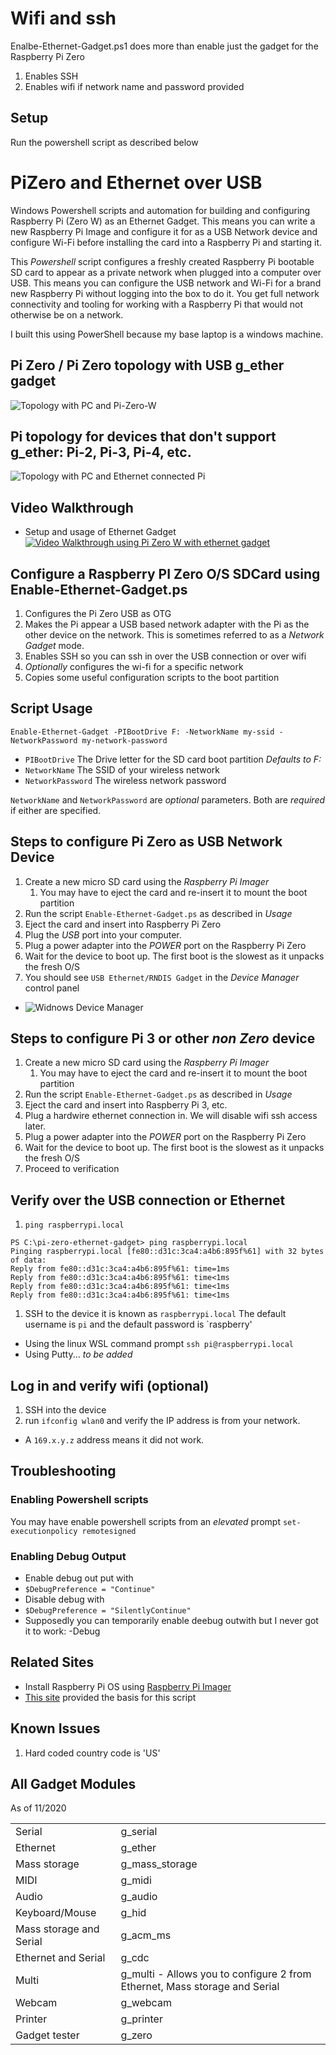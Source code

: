 # Wifi and ssh
Enalbe-Ethernet-Gadget.ps1 does more than enable just the gadget for the Raspberry Pi Zero
1. Enables SSH
1. Enables wifi if network name and password provided

## Setup
Run the powershell script as described below

# PiZero and Ethernet over USB
Windows Powershell scripts and automation for building and configuring Raspberry Pi (Zero W) as an Ethernet Gadget.  This means you can write a new Raspberry Pi Image and configure it for as a USB Network device and configure Wi-Fi before installing the card into a Raspberry Pi and starting it.

This _Powershell_ script configures a freshly created Raspberry Pi bootable SD card to appear as a private network when plugged into a computer over USB. This means you can configure the USB network and Wi-Fi for a brand new Raspberry Pi without logging into the box to do it. You get full network connectivity and tooling for working with a Raspberry Pi that would not otherwise be on a network.

I built this using PowerShell because my base laptop is a windows machine.

## Pi Zero / Pi Zero topology with USB g_ether gadget
![Topology with PC and Pi-Zero-W](./images/Pi-Network-Gadget.png)

## Pi topology for devices that don't support g_ether: Pi-2, Pi-3, Pi-4, etc.
![Topology with PC and Ethernet connected Pi](./images/Pi-Network-Non-Zero.png)


## Video Walkthrough
* Setup and usage of Ethernet Gadget
[![Video Walkthrough using Pi Zero W with ethernet gadget](http://img.youtube.com/vi/Ci_mZJoS3tg/0.jpg)](https://youtu.be/Ci_mZJoS3tg "Youtube")

## Configure a Raspberry PI Zero O/S SDCard using Enable-Ethernet-Gadget.ps
1. Configures the Pi Zero USB as OTG
1. Makes the Pi appear a USB based network adapter with the Pi as the other device on the network. This is sometimes referred to as a _Network Gadget_ mode.
1. Enables SSH so you can ssh in over the USB connection or over wifi
1. _Optionally_ configures the wi-fi for a specific network
1. Copies some useful configuration scripts to the boot partition

## Script Usage
`Enable-Ethernet-Gadget -PIBootDrive F: -NetworkName my-ssid -NetworkPassword my-network-password`
* `PIBootDrive` The Drive letter for the SD card boot partition _Defaults to F:_
* `NetworkName` The SSID of your wireless network
* `NetworkPassword` The wireless network password

`NetworkName` and `NetworkPassword` are _optional_ parameters. Both are _required_ if either are specified.

## Steps to configure Pi Zero as USB Network Device
1. Create a new micro SD card using the _Raspberry Pi Imager_
    1. You may have to eject the card and re-insert it to mount the boot partition
1. Run the script `Enable-Ethernet-Gadget.ps` as described in _Usage_
1. Eject the card and insert into Raspberry Pi Zero
1. Plug the _USB_ port into your computer.
1. Plug a power adapter into the _POWER_ port on the Raspberry Pi Zero
1. Wait for the device to boot up. The first boot is the slowest as it unpacks the fresh O/S
1. You should see `USB Ethernet/RNDIS Gadget` in the _Device Manager_ control panel
  * ![Widnows Device Manager](./images/RaspberryPi-NDIS-Gadget.png)
  
## Steps to configure Pi 3 or other _non Zero_ device
1. Create a new micro SD card using the _Raspberry Pi Imager_
    1. You may have to eject the card and re-insert it to mount the boot partition
1. Run the script `Enable-Ethernet-Gadget.ps` as described in _Usage_
1. Eject the card and insert into Raspberry Pi 3, etc.
1. Plug a hardwire ethernet connection in. We will disable wifi ssh access later.
1. Plug a power adapter into the _POWER_ port on the Raspberry Pi Zero
1. Wait for the device to boot up. The first boot is the slowest as it unpacks the fresh O/S
1. Proceed to verification

## Verify over the USB connection or Ethernet
1. `ping raspberrypi.local`
  ```
  PS C:\pi-zero-ethernet-gadget> ping raspberrypi.local
  Pinging raspberrypi.local [fe80::d31c:3ca4:a4b6:895f%61] with 32 bytes of data:
  Reply from fe80::d31c:3ca4:a4b6:895f%61: time=1ms
  Reply from fe80::d31c:3ca4:a4b6:895f%61: time<1ms
  Reply from fe80::d31c:3ca4:a4b6:895f%61: time<1ms
  Reply from fe80::d31c:3ca4:a4b6:895f%61: time<1ms
  ```
1. SSH to the device it is known as `raspberrypi.local` The default username is `pi` and the default password is `raspberry'
  * Using the linux WSL command prompt `ssh pi@raspberrypi.local`
  * Using Putty... _to be added_

## Log in and verify wifi (optional)
1. SSH into the device
1. run `ifconfig wlan0` and verify the IP address is from your network. 
  * A `169.x.y.z` address means it did not work.

## Troubleshooting
### Enabling Powershell scripts

You may have enable powershell scripts from an _elevated_ prompt
 `set-executionpolicy remotesigned`

### Enabling Debug Output

* Enable debug out put with
 *  `$DebugPreference = "Continue"`
* Disable debug with
 * `$DebugPreference = "SilentlyContinue"`
* Supposedly you can temporarily enable deebug outwith but I never got it to work: -Debug

## Related Sites
* Install Raspberry Pi OS using [Raspberry Pi Imager](https://www.raspberrypi.org/software/)
* [This site](https://medium.com/@aallan/setting-up-a-headless-raspberry-pi-zero-3ded0b83f274) provided the basis for this script

## Known Issues
1. Hard coded country code is 'US'

## All Gadget Modules
As of 11/2020

| | |
|-|-|
| Serial |  g_serial |
| Ethernet |  g_ether |
| Mass storage |  g_mass_storage |
| MIDI |  g_midi |
| Audio |  g_audio |
| Keyboard/Mouse |  g_hid |
| Mass storage and Serial |  g_acm_ms |
| Ethernet and Serial |  g_cdc |
| Multi |  g_multi - Allows you to configure 2 from Ethernet, Mass storage and Serial |
| Webcam |  g_webcam |
| Printer |  g_printer |
| Gadget tester |  g_zero |

